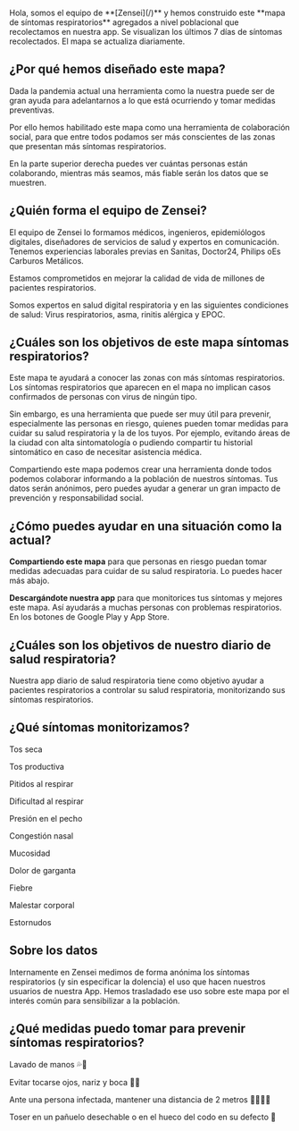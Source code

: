 <br>
<div markdown="1">
Hola, somos el equipo de **[Zensei](/)** y hemos construido este **mapa de síntomas respiratorios** agregados a nivel poblacional que recolectamos en nuestra app. Se visualizan los últimos 7 días de síntomas recolectados. El mapa se actualiza diariamente.
 
## **¿Por qué hemos diseñado este mapa?**
 
Dada la pandemia actual una herramienta como la nuestra puede ser de gran ayuda para adelantarnos a lo que está ocurriendo y tomar medidas preventivas. 

Por ello hemos habilitado este mapa como una herramienta de colaboración social, para que entre todos podamos ser más conscientes de las zonas que presentan más síntomas respiratorios. 

En la parte superior derecha puedes ver cuántas personas están colaborando, mientras más seamos, más fiable serán los datos que se muestren.

 
## **¿Quién forma el equipo de Zensei?**
 
El equipo de Zensei lo formamos médicos, ingenieros, epidemiólogos digitales, diseñadores de servicios de salud y expertos en comunicación. Tenemos experiencias laborales previas en Sanitas, Doctor24, Philips oEs Carburos Metálicos. 

Estamos comprometidos en mejorar la calidad de vida de millones de pacientes respiratorios.
 
Somos expertos en salud digital respiratoria y en las siguientes condiciones de salud: Virus respiratorios, asma, rinitis alérgica y EPOC. 
 
## **¿Cuáles son los objetivos de este mapa síntomas respiratorios?**
 
Este mapa te ayudará a conocer las zonas con más síntomas respiratorios. Los síntomas respiratorios que aparecen en el mapa no implican casos confirmados de personas con virus de ningún tipo. 

Sin embargo, es una herramienta que puede ser muy útil para prevenir, especialmente las personas en riesgo, quienes pueden tomar medidas para cuidar su salud respiratoria y la de los tuyos. Por ejemplo, evitando áreas de la ciudad con alta sintomatología o pudiendo compartir tu historial sintomático en caso de necesitar asistencia médica. 
 
Compartiendo este mapa podemos crear una herramienta donde todos podemos colaborar informando a la población de nuestros síntomas. Tus datos serán anónimos, pero puedes ayudar a generar un gran impacto de prevención y responsabilidad social. 
 
## **¿Cómo puedes ayudar en una situación como la actual?**
 
**Compartiendo este mapa** para que personas en riesgo puedan tomar medidas adecuadas para cuidar de su salud respiratoria. Lo puedes hacer más abajo.

**Descargándote nuestra app** para que monitorices tus síntomas y mejores este mapa. Así ayudarás a muchas personas con problemas respiratorios. En los botones de Google Play y App Store.
 
## **¿Cuáles son los objetivos de nuestro diario de salud respiratoria?**
 
Nuestra app diario de salud respiratoria tiene como objetivo ayudar a pacientes respiratorios a controlar su salud respiratoria, monitorizando sus síntomas respiratorios.
 
## **¿Qué síntomas monitorizamos?**
 
Tos seca
 
Tos productiva
 
Pitidos al respirar
 
Dificultad al respirar
 
Presión en el pecho
 
Congestión nasal
 
Mucosidad
 
Dolor de garganta
 
Fiebre
 
Malestar corporal
 
Estornudos

## **Sobre los datos**

Internamente en Zensei medimos de forma anónima los síntomas respiratorios (y sin especificar la dolencia) el uso que hacen nuestros usuarios de nuestra App. Hemos trasladado ese uso sobre este mapa por el interés común para sensibilizar a la población.
 
## **¿Qué medidas puedo tomar para prevenir síntomas respiratorios?**
 
Lavado de manos 💦👐
 
Evitar tocarse ojos, nariz y boca 🙅🛑
 
Ante una persona infectada, mantener una distancia de 2 metros 🛑🧑🏾‍🤝‍
 
Toser en un pañuelo desechable o en el hueco del codo en su defecto 🤧

</div>